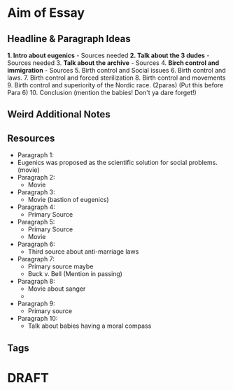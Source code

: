 # Aim of Essay 
  
  
## Headline & Paragraph Ideas  

**1. Intro about eugenics** - Sources needed
**2. Talk about the 3 dudes** - Sources needed
3. **Talk about the archive** - Sources
4. **Birch control and immigration** - Sources
5. Birth control and Social issues
6. Birth control and laws.
7. Birth control and forced sterilization
8. Birth control and movements
9. Birth control and superiority of the Nordic race. (2paras) (Put this before Para 6)
10. Conclusion (mention the babies! Don't ya dare forget!)
  
## Weird Additional Notes

## Resources  

* Paragraph 1:
* Eugenics was proposed as the scientific solution for social problems. (movie)
* Paragraph 2:
	* Movie
* Paragraph 3:
	* Movie (bastion of eugenics)
* Paragraph 4:
	* Primary Source
* Paragraph 5:
	* Primary Source
	* Movie
* Paragraph 6:
	* Third source about anti-marriage laws
* Paragraph 7:
	* Primary source maybe 
	* Buck v. Bell (Mention in passing)
* Paragraph 8:
	* Movie about sanger
	* 
* Paragraph 9:
	* Primary source
* Paragraph 10:
	* Talk about babies having a moral compass



## Tags  
  
  
# DRAFT